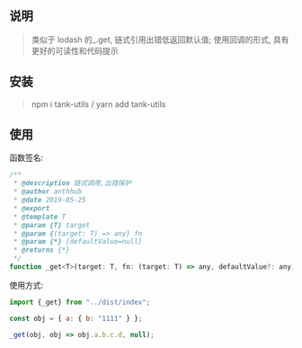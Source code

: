 ## 说明

> 类似于 lodash 的_.get, 链式引用出错低返回默认值; 使用回调的形式, 具有更好的可读性和代码提示

## 安装

> npm i tank-utils / yarn add tank-utils

## 使用


函数签名:

``` javascript
/**
 * @description 链式调用,出错保护
 * @author anthhub
 * @date 2019-05-25
 * @export
 * @template T
 * @param {T} target
 * @param {(target: T) => any} fn
 * @param {*} [defaultValue=null]
 * @returns {*}
 */
function _get<T>(target: T, fn: (target: T) => any, defaultValue?: any): any;
```


使用方式:

``` javascript
import {_get} from "../dist/index";

const obj = { a: { b: "1111" } };

_get(obj, obj => obj.a.b.c.d, null);
```




